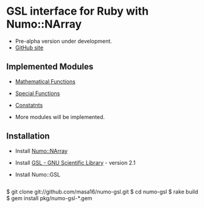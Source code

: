 # GSL interface for Ruby with Numo::NArray

* Pre-alpha version under development.
* [GitHub site](https://github.com/masa16/numo-gsl)

## Implemented Modules

* [Mathematical Functions](http://masa16.github.io/numo-gsl/doc/Numo/GSL.html)
* [Special Functions](http://masa16.github.io/numo-gsl/doc/Numo/GSL/Sf.html)
* [Constatnts](http://masa16.github.io/numo-gsl/doc/Numo/GSL/Const.html)

* More modules will be implemented.

## Installation

* Install [Numo::NArray](https://github.com/masa16/numo-narray)
* Install [GSL - GNU Scientific Library](http://www.gnu.org/software/gsl/) - version 2.1

* Install Numo::GSL
  ```shell
$ git clone git://github.com/masa16/numo-gsl.git
$ cd numo-gsl
$ rake build
$ gem install pkg/numo-gsl-*.gem
```
